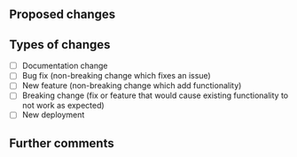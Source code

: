 ## Proposed changes


## Types of changes
- [ ] Documentation change
- [ ] Bug fix (non-breaking change which fixes an issue)
- [ ] New feature (non-breaking change which add functionality)
- [ ] Breaking change (fix or feature that would cause existing functionality to not work as expected)
- [ ] New deployment

## Further comments
